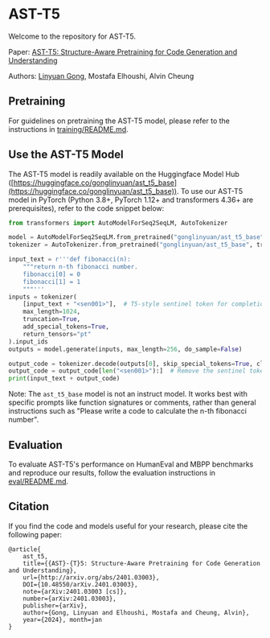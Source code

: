# AST-T5

Welcome to the repository for AST-T5.

Paper: [AST-T5: Structure-Aware Pretraining for Code Generation and Understanding](https://arxiv.org/abs/2401.03003)

Authors: [Linyuan Gong](https://github.com/gonglinyuan), Mostafa Elhoushi, Alvin Cheung

## Pretraining

For guidelines on pretraining the AST-T5 model, please refer to the instructions in [training/README.md](training/README.md).

## Use the AST-T5 Model

The AST-T5 model is readily available on the Huggingface Model Hub ([https://huggingface.co/gonglinyuan/ast_t5_base](https://huggingface.co/gonglinyuan/ast_t5_base)). To use our AST-T5 model in PyTorch (Python 3.8+, PyTorch 1.12+ and transformers 4.36+ are prerequisites), refer to the code snippet below:

```python
from transformers import AutoModelForSeq2SeqLM, AutoTokenizer

model = AutoModelForSeq2SeqLM.from_pretrained("gonglinyuan/ast_t5_base", trust_remote_code=True)
tokenizer = AutoTokenizer.from_pretrained("gonglinyuan/ast_t5_base", trust_remote_code=True)

input_text = r'''def fibonacci(n):
    """return n-th fibonacci number.
    fibonacci[0] = 0
    fibonacci[1] = 1
    """'''
inputs = tokenizer(
    [input_text + "<sen001>"],  # T5-style sentinel token for completion
    max_length=1024,
    truncation=True,
    add_special_tokens=True,
    return_tensors="pt"
).input_ids
outputs = model.generate(inputs, max_length=256, do_sample=False)

output_code = tokenizer.decode(outputs[0], skip_special_tokens=True, clean_up_tokenization_spaces=False)
output_code = output_code[len("<sen001>"):]  # Remove the sentinel token
print(input_text + output_code)
```

Note: The `ast_t5_base` model is not an instruct model. It works best with specific prompts like function signatures or comments, rather than general instructions such as "Please write a code to calculate the n-th fibonacci number".

## Evaluation

To evaluate AST-T5's performance on HumanEval and MBPP benchmarks and reproduce our results, follow the evaluation instructions in [eval/README.md](eval/README.md).


## Citation

If you find the code and models useful for your research, please cite the following paper:

```
@article{
    ast_t5,
    title={{AST}-{T}5: Structure-Aware Pretraining for Code Generation and Understanding},
    url={http://arxiv.org/abs/2401.03003},
    DOI={10.48550/arXiv.2401.03003},
    note={arXiv:2401.03003 [cs]},
    number={arXiv:2401.03003},
    publisher={arXiv},
    author={Gong, Linyuan and Elhoushi, Mostafa and Cheung, Alvin},
    year={2024}, month=jan
}
```
